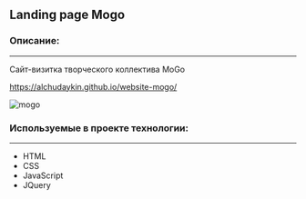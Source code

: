 ## Landing page Mogo

### Описание:
---
Сайт-визитка творческого коллектива MoGo

https://alchudaykin.github.io/website-mogo/

![mogo](https://user-images.githubusercontent.com/84573277/168533429-8d3a6177-de2a-4a97-8b14-c59e68afa44e.jpg)

### Используемые в проекте технологии:
---
- HTML
- CSS
- JavaScript
- JQuery
